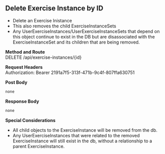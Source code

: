 Delete Exercise Instance by ID
---
* Delete an Exercise Inistance
* This also removes the child ExerciseInstanceSets
* Any UserExerciseInstances/UserExerciseInstanceSets that depend on this object continue to exist in the DB but are disassociated with the ExerciseInstanceSet and its children that are being removed.

**Method and Route**\
DELETE /api/exercise-instances/{id}


**Request Headers**\
Authorization: Bearer 2191a7f5-313f-471b-9c4f-807ffa630751

**Post Body**
```javascript
none
```

**Response Body**
```javascript
none
```

**Special Considerations**
* All child objects to the ExerciseInstance will be removed from the db.
* Any UserExerciseInstances that were related to the removed ExerciseInstance will still exist in the db, without a relationship to a parent ExerciseInstance.